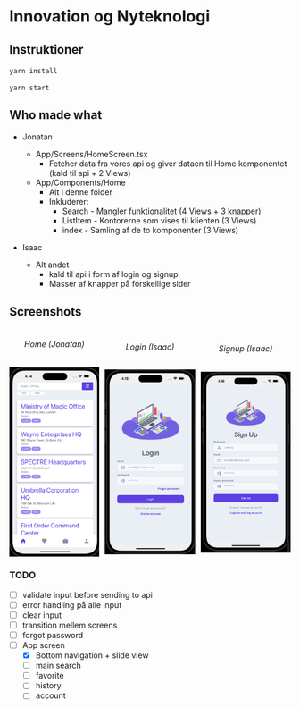 # Innovation og Nyteknologi

## Instruktioner

```
yarn install
```

```
yarn start
```

## Who made what
- Jonatan
    - App/Screens/HomeScreen.tsx
        - Fetcher data fra vores api og giver dataen til Home komponentet (kald til api + 2 Views)
    - App/Components/Home
        - Alt i denne folder
        - Inkluderer:
            - Search - Mangler funktionalitet (4 Views + 3 knapper)
            - ListItem - Kontorerne som vises til klienten (3 Views)
            - index - Samling af de to komponenter (3 Views)


- Isaac
    - Alt andet
      - kald til api i form af login og signup
      - Masser af knapper på forskellige sider

## Screenshots

<div style="display: flex; gap: 10px; width: 100%">
<div style="display: flex; justify-content: center; align-items: center; flex-direction: column; max-width: 200px;">
<h6>Home (Jonatan)</h6>
<img src="./.github/assets/screenshots/Home.png" alt="Home" width="200px" />
</div>
<div style="display: flex; justify-content: center; align-items: center; flex-direction: column; max-width: 200px;">
<h6>Login (Isaac)</h6>
<img src="./.github/assets/screenshots/Login.png" alt="Login" width="200px" />
</div><div style="display: flex; justify-content: center; align-items: center; flex-direction: column; max-width: 200px;">
<h6>Signup (Isaac)</h6>
<img src="./.github/assets/screenshots/Signup.png" alt="Signup" width="200px" />
</div>
</div>




### TODO

- [ ] validate input before sending to api
- [ ] error handling på alle input
- [ ] clear input
- [ ] transition mellem screens
- [ ] forgot password
- [ ] App screen
    - [x] Bottom navigation + slide view
    - [ ] main search
    - [ ] favorite
    - [ ] history
    - [ ] account
